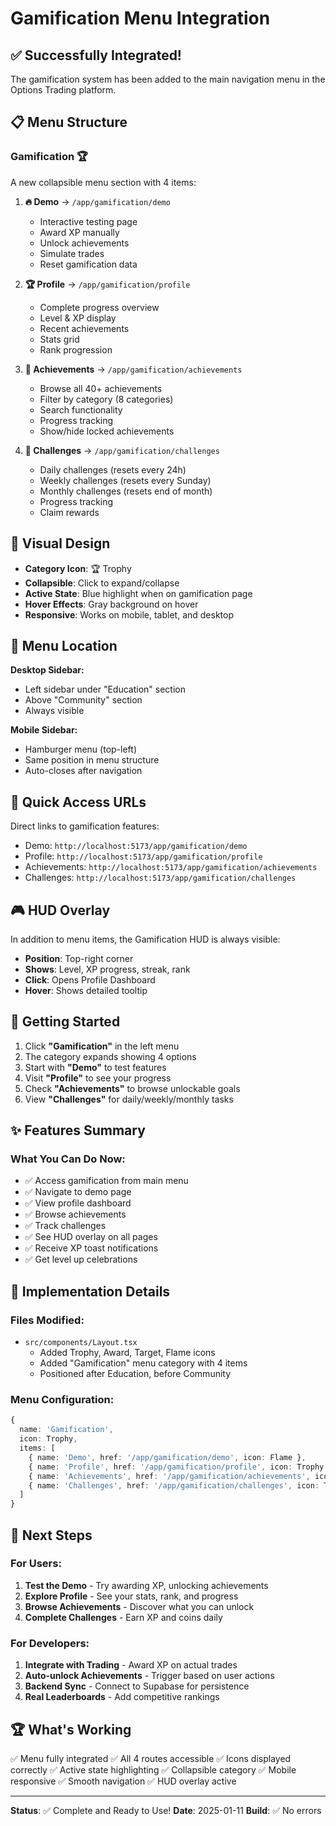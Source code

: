 # Gamification Menu Integration

## ✅ Successfully Integrated!

The gamification system has been added to the main navigation menu in the Options Trading platform.

## 📋 Menu Structure

### **Gamification** 🏆
A new collapsible menu section with 4 items:

1. **🔥 Demo** → `/app/gamification/demo`
   - Interactive testing page
   - Award XP manually
   - Unlock achievements
   - Simulate trades
   - Reset gamification data

2. **🏆 Profile** → `/app/gamification/profile`
   - Complete progress overview
   - Level & XP display
   - Recent achievements
   - Stats grid
   - Rank progression

3. **🏅 Achievements** → `/app/gamification/achievements`
   - Browse all 40+ achievements
   - Filter by category (8 categories)
   - Search functionality
   - Progress tracking
   - Show/hide locked achievements

4. **🎯 Challenges** → `/app/gamification/challenges`
   - Daily challenges (resets every 24h)
   - Weekly challenges (resets every Sunday)
   - Monthly challenges (resets end of month)
   - Progress tracking
   - Claim rewards

## 🎨 Visual Design

- **Category Icon**: 🏆 Trophy
- **Collapsible**: Click to expand/collapse
- **Active State**: Blue highlight when on gamification page
- **Hover Effects**: Gray background on hover
- **Responsive**: Works on mobile, tablet, and desktop

## 📱 Menu Location

**Desktop Sidebar:**
- Left sidebar under "Education" section
- Above "Community" section
- Always visible

**Mobile Sidebar:**
- Hamburger menu (top-left)
- Same position in menu structure
- Auto-closes after navigation

## 🔗 Quick Access URLs

Direct links to gamification features:
- Demo: `http://localhost:5173/app/gamification/demo`
- Profile: `http://localhost:5173/app/gamification/profile`
- Achievements: `http://localhost:5173/app/gamification/achievements`
- Challenges: `http://localhost:5173/app/gamification/challenges`

## 🎮 HUD Overlay

In addition to menu items, the Gamification HUD is always visible:
- **Position**: Top-right corner
- **Shows**: Level, XP progress, streak, rank
- **Click**: Opens Profile Dashboard
- **Hover**: Shows detailed tooltip

## 🚀 Getting Started

1. Click **"Gamification"** in the left menu
2. The category expands showing 4 options
3. Start with **"Demo"** to test features
4. Visit **"Profile"** to see your progress
5. Check **"Achievements"** to browse unlockable goals
6. View **"Challenges"** for daily/weekly/monthly tasks

## ✨ Features Summary

### What You Can Do Now:
- ✅ Access gamification from main menu
- ✅ Navigate to demo page
- ✅ View profile dashboard
- ✅ Browse achievements
- ✅ Track challenges
- ✅ See HUD overlay on all pages
- ✅ Receive XP toast notifications
- ✅ Get level up celebrations

## 📝 Implementation Details

### Files Modified:
- `src/components/Layout.tsx`
  - Added Trophy, Award, Target, Flame icons
  - Added "Gamification" menu category with 4 items
  - Positioned after Education, before Community

### Menu Configuration:
```typescript
{
  name: 'Gamification',
  icon: Trophy,
  items: [
    { name: 'Demo', href: '/app/gamification/demo', icon: Flame },
    { name: 'Profile', href: '/app/gamification/profile', icon: Trophy },
    { name: 'Achievements', href: '/app/gamification/achievements', icon: Award },
    { name: 'Challenges', href: '/app/gamification/challenges', icon: Target }
  ]
}
```

## 🎯 Next Steps

### For Users:
1. **Test the Demo** - Try awarding XP, unlocking achievements
2. **Explore Profile** - See your stats, rank, and progress
3. **Browse Achievements** - Discover what you can unlock
4. **Complete Challenges** - Earn XP and coins daily

### For Developers:
1. **Integrate with Trading** - Award XP on actual trades
2. **Auto-unlock Achievements** - Trigger based on user actions
3. **Backend Sync** - Connect to Supabase for persistence
4. **Real Leaderboards** - Add competitive rankings

## 🏆 What's Working

✅ Menu fully integrated
✅ All 4 routes accessible
✅ Icons displayed correctly
✅ Active state highlighting
✅ Collapsible category
✅ Mobile responsive
✅ Smooth navigation
✅ HUD overlay active

---

**Status**: ✅ Complete and Ready to Use!
**Date**: 2025-01-11
**Build**: ✅ No errors
